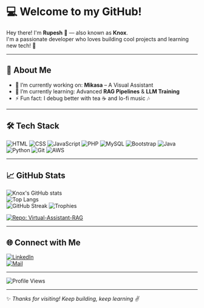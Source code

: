 # 💻 Welcome to my GitHub!

Hey there! I'm **Rupesh** 👋 — also known as **Knox**.  
I'm a passionate developer who loves building cool projects and learning new tech! 🚀

---

## 🧠 About Me

- 🔭 I’m currently working on: **Mikasa** – A Visual Assistant 
- 🌱 I’m currently learning: Advanced **RAG Pipelines** & **LLM Training**
- ⚡ Fun fact: I debug better with tea ☕ and lo-fi music 🎶  

---

## 🛠️ Tech Stack

![HTML](https://img.shields.io/badge/-HTML5-E34F26?logo=html5&logoColor=white&style=flat)
![CSS](https://img.shields.io/badge/-CSS3-1572B6?logo=css3&logoColor=white&style=flat)
![JavaScript](https://img.shields.io/badge/-JavaScript-F7DF1E?logo=javascript&logoColor=black&style=flat)
![PHP](https://img.shields.io/badge/-PHP-777BB4?logo=php&logoColor=white&style=flat)
![MySQL](https://img.shields.io/badge/-MySQL-4479A1?logo=mysql&logoColor=white&style=flat)
![Bootstrap](https://img.shields.io/badge/-Bootstrap-563D7C?logo=bootstrap&logoColor=white&style=flat)
![Java](https://img.shields.io/badge/-Java-007396?logo=java&logoColor=white&style=flat)
![Python](https://img.shields.io/badge/-Python-3776AB?logo=python&logoColor=white&style=flat)
![Git](https://img.shields.io/badge/-Git-F05032?logo=git&logoColor=white&style=flat)
![AWS](https://img.shields.io/badge/-AWS-FF9900?logo=amazonaws&logoColor=white&style=flat)

---

## 📈 GitHub Stats

![Knox's GitHub stats](https://github-readme-stats.vercel.app/api?username=Rupeshs11&show_icons=true&theme=radical)  
![Top Langs](https://github-readme-stats.vercel.app/api/top-langs/?username=Rupeshs11&layout=compact&theme=radical)  
![GitHub Streak](https://github-readme-streak-stats.herokuapp.com/?user=Rupeshs11&theme=radical)
![Trophies](https://github-profile-trophy.vercel.app/?username=Rupeshs11&theme=radical&margin-w=10&margin-h=10)

<!-- Highlight repo you contributed to -->
[![Repo: Virtual-Assistant-RAG](https://github-readme-stats.vercel.app/api/pin/?username=ThorVishwajit&repo=Virtual-Assistant-RAG&theme=radical)](https://github.com/ThorVishwajit/Virtual-Assistant-RAG)

---

## 🌐 Connect with Me

[![LinkedIn](https://img.shields.io/badge/-LinkedIn-0077B5?logo=linkedin&logoColor=white)](https://www.linkedin.com/in/rupesh-satale-647b212a8)  
[![Mail](https://img.shields.io/badge/-Email-EA4335?logo=gmail&logoColor=white)](mailto:rbsatale7@gmail.com)

---

![Profile Views](https://komarev.com/ghpvc/?username=Rupeshs11&color=blue&style=flat)

---

✨ *Thanks for visiting! Keep building, keep learning ✌️*
